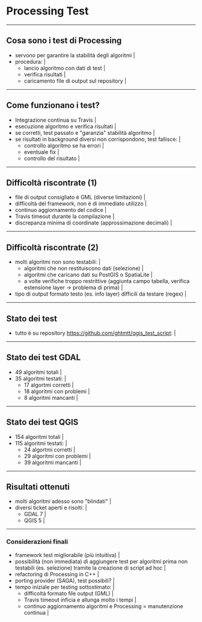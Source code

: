 # Processing Test


---


## Cosa sono i test di Processing

- servono per garantire la stabilità degli algoritmi |
- procedura: |
    - lancio algoritmo con dati di test |
    - verifica risultati |
    - caricamento file di output sul repository |

---

## Come funzionano i test?

- Integrazione continua su Travis |
- esecuzione algoritmo e verifica risultati |
- se corretti, test passato e "garanzia" stabilità algoritmo |
- se risultati in background diversi non corrispondono, test fallisce: |
    - controllo algoritmo se ha errori |
    - eventuale fix |
    - controllo del risultato |


---

## Difficoltà riscontrate (1)

- file di output consigliato è GML (diverse limitazioni) |
- difficoltà del framework, non è di immediato utilizzo |
- continuo aggiornamento del codice |
- Travis timeout durante la compilazione |
- discrepanza minima di coordinate (approssimazione decimali) |

---

## Difficoltà riscontrate (2)

- molti algoritmi non sono testabili: |
    - algoritmi che non restituiscono dati (selezione) |
    - algoritmi che caricano dati su PostGIS o SpatiaLite |
    - a volte verifiche troppo restrittive (aggiunta campo tabella, verifica estensione layer -> problema di prima) |
- tipo di output formato testo (es. info layer) difficili da testare (regex) |

---

## Stato dei test

- tutto è su repository https://github.com/ghtmtt/qgis_test_script: |

---

## Stato dei test GDAL

- 49 algoritmi totali |
- 35 algoritmi testati: |
    - 17 algortmi corretti |
    - 18 algoritmi con problemi | 
    - 8 algoritmi mancanti |

---

## Stato dei test QGIS

- 154 algoritmi totali |
- 115 algoritmi testati: |
    - 24 algortmi corretti |
    - 29 algoritmi con problemi | 
    - 39 algoritmi mancanti |

---

## Risultati ottenuti

- molti algoritmi adesso sono "blindati" |
- diversi ticket aperti e risolti: |
    - GDAL 7 |
    - QGIS 5 |

---

### Considerazioni finali

- framework test migliorabile (più intuitiva) |
- possibilità (non immediata) di aggiungere test per algoritmi prima non testabili (es. selezione) tramite la creazione di script ad hoc |
- refactoring di Processing in C++ |
- porting provider (SAGA), test possibili? | 
- tempo iniziale per testing sottostimato: |
    - difficoltà formato file output (GML) |
    - Travis timeout inficia e allunga molto i tempi |
    - continuo aggiornamento algoritmi e Processing = manutenzione continua |
 










